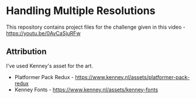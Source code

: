 # Handling Multiple Resolutions
This repository contains project files for the challenge given in this video - https://youtu.be/0AvCaSjuRFw

## Attribution
I've used Kenney's asset for the art.
- Platformer Pack Redux - https://www.kenney.nl/assets/platformer-pack-redux
- Kenney Fonts - https://www.kenney.nl/assets/kenney-fonts
